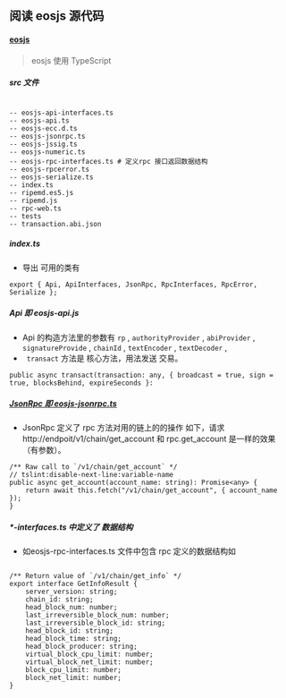 
## 阅读 eosjs 源代码

#### [eosjs](https://github.com/EOSIO/eosjs)
> eosjs 使用 TypeScript 

#####  src 文件

```

-- eosjs-api-interfaces.ts
-- eosjs-api.ts
-- eosjs-ecc.d.ts
-- eosjs-jsonrpc.ts
-- eosjs-jssig.ts
-- eosjs-numeric.ts
-- eosjs-rpc-interfaces.ts # 定义rpc 接口返回数据结构
-- eosjs-rpcerror.ts
-- eosjs-serialize.ts
-- index.ts
-- ripemd.es5.js
-- ripemd.js
-- rpc-web.ts
-- tests
-- transaction.abi.json

```

##### index.ts

*  导出 可用的类有

```
export { Api, ApiInterfaces, JsonRpc, RpcInterfaces, RpcError, Serialize };
```

##### Api 即 eosjs-api.js  

* Api 的构造方法里的参数有  ``rp`` , ``authorityProvider`` , ``abiProvider`` , ``signatureProvide`` , ``chainId`` , ``textEncoder`` , ``textDecoder`` ,
* `` transact`` 方法是 核心方法，用法发送 交易。

```
public async transact(transaction: any, { broadcast = true, sign = true, blocksBehind, expireSeconds }:
``` 

##### [JsonRpc 即 eosjs-jsonrpc.ts](https://github.com/EOSIO/eosjs/blob/master/src/eosjs-jsonrpc.ts)

* JsonRpc 定义了 rpc 方法对用的链上的的操作 如下，请求 http://endpoit/v1/chain/get_account 和 rpc.get_account 是一样的效果（有参数）。

```
/** Raw call to `/v1/chain/get_account` */
// tslint:disable-next-line:variable-name
public async get_account(account_name: string): Promise<any> {
    return await this.fetch("/v1/chain/get_account", { account_name });
}
```


##### *-interfaces.ts 中定义了 数据结构
* 如eosjs-rpc-interfaces.ts 文件中包含 rpc 定义的数据结构如

```

/** Return value of `/v1/chain/get_info` */
export interface GetInfoResult {
    server_version: string;
    chain_id: string;
    head_block_num: number;
    last_irreversible_block_num: number;
    last_irreversible_block_id: string;
    head_block_id: string;
    head_block_time: string;
    head_block_producer: string;
    virtual_block_cpu_limit: number;
    virtual_block_net_limit: number;
    block_cpu_limit: number;
    block_net_limit: number;
}
```
